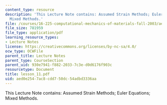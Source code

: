 ```yaml
---
content_type: resource
description: 'This Lecture Note contains: Assumed Strain Methods; Euler Equations;
  Mixed Methods.'
file: /courses/16-225-computational-mechanics-of-materials-fall-2003/aed0e2547ac8cdd750dc54adbd3336aa_lesson_11.pdf
file_size: 781959
file_type: application/pdf
learning_resource_types:
- Lecture Notes
license: https://creativecommons.org/licenses/by-nc-sa/4.0/
ocw_type: OCWFile
parent_title: Lecture Notes
parent_type: CourseSection
parent_uid: 930e7941-f882-2033-7c3e-d0d6176f903c
resourcetype: Document
title: lesson_11.pdf
uid: aed0e254-7ac8-cdd7-50dc-54adbd3336aa
---
```

This Lecture Note contains: Assumed Strain Methods; Euler Equations; Mixed Methods.